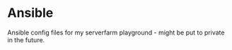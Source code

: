 # Ansible
Ansible config files for my serverfarm playground - might be put to private in the future.
